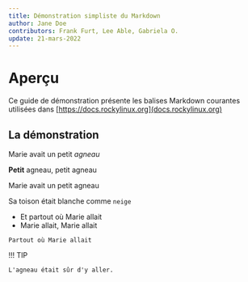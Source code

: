 ```yaml
---
title: Démonstration simpliste du Markdown
author: Jane Doe
contributors: Frank Furt, Lee Able, Gabriela O.
update: 21-mars-2022
---
```


# Aperçu 
Ce guide de démonstration présente les balises Markdown courantes utilisées dans [https://docs.rockylinux.org](docs.rockylinux.org)

## La démonstration

Marie avait un petit _agneau_

**Petit** agneau, petit agneau

Marie avait un petit agneau

Sa toison était blanche comme `neige`
- Et partout où Marie allait
- Marie allait, Marie allait
```
Partout où Marie allait
```
!!! TIP

    L'agneau était sûr d'y aller.
